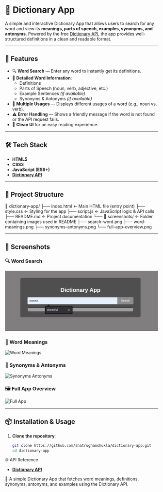 # 📖 Dictionary App

A simple and interactive Dictionary App that allows users to search for any word and view its **meanings, parts of speech, examples, synonyms, and antonyms**. Powered by the free [Dictionary API](https://dictionaryapi.dev/), the app provides well-structured definitions in a clean and readable format.

---

## 🚀 Features

- 🔍 **Word Search** — Enter any word to instantly get its definitions.
- 📝 **Detailed Word Information**:
  - Definitions
  - Parts of Speech (noun, verb, adjective, etc.)
  - Example Sentences *(if available)*
  - Synonyms & Antonyms *(if available)*
- 🧾 **Multiple Usages** — Displays different usages of a word (e.g., noun vs. verb).
- ⚠️ **Error Handling** — Shows a friendly message if the word is not found or the API request fails.
- 🎨 **Clean UI** for an easy reading experience.

---

## 🛠️ Tech Stack

- **HTML5**
- **CSS3**
- **JavaScript (ES6+)**
- **[Dictionary API](https://dictionaryapi.dev/)**

---

## 📂 Project Structure

📁 dictionary-app/
├── index.html                  ← Main HTML file (entry point)
├── style.css                   ← Styling for the app
├── script.js                   ← JavaScript logic & API calls
├── README.md                   ← Project documentation
└── 📁 screenshots/             ← Folder containing images used in README
    ├── search-word.png
    ├── word-meanings.png
    ├── synonyms-antonyms.png
    └── full-app-overview.png


---

## 📸 Screenshots

### 🔍 Word Search
![Search Word](./screenshots/search-word.png)

### 📝 Word Meanings
![Word Meanings](./screenshots/word-meanings.png)

### 🔄 Synonyms & Antonyms
![Synonyms Antonyms](./screenshots/synonyms-antonyms.png)

### 🖼 Full App Overview
![Full App](./screenshots/full-app-overview.png)

---

## 📦 Installation & Usage

1. **Clone the repository**:
   ```bash
   git clone https://github.com/shatrughanshukla/dictionary-app.git
   cd dictionary-app


🌐 API Reference

- **[Dictionary API](https://dictionaryapi.dev/)**

📖 A simple Dictionary App that fetches word meanings, definitions, synonyms, antonyms, and examples using the Dictionary API.

